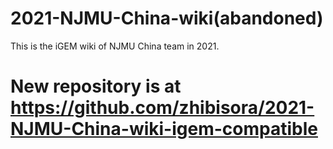 # 2021-NJMU-China-wiki(abandoned)
This is the iGEM wiki of NJMU China team in 2021.

# New repository is at https://github.com/zhibisora/2021-NJMU-China-wiki-igem-compatible
